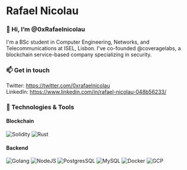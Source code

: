 # Rafael Nicolau

### 👋 Hi, I’m @0xRafaelnicolau

I'm a BSc student in Computer Engineering, Networks, and Telecommunications at ISEL, Lisbon. I've co-founded @coveragelabs, a blockchain service-based company specializing in security.

### 📫 Get in touch

Twitter: https://twitter.com/0xrafaelnicolau
<br/>
LinkedIn: https://www.linkedin.com/in/rafael-nicolau-048b56233/
<br/>

### 🧰 Technologies & Tools

#### Blockchain
![Solidity](https://img.shields.io/badge/solidity-badge?style=for-the-badge&logo=Solidity&logoColor=%23F8F8F8&labelColor=%23171717&color=%23F8F8F8)
![Rust](https://img.shields.io/badge/rust-badge?style=for-the-badge&logo=Rust&logoColor=%23F8F8F8&labelColor=%23171717&color=%23F8F8F8)

#### Backend
![Golang](https://img.shields.io/badge/golang-badge?style=for-the-badge&logo=Go&logoColor=%23F8F8F8&labelColor=%23171717&color=%23F8F8F8)
![NodeJS](https://img.shields.io/badge/nodejs-badge?style=for-the-badge&logo=Node.js&logoColor=f8f8f8&labelColor=171717&color=f8f8f8)
![PostgresSQL](https://img.shields.io/badge/postgresql-badge?style=for-the-badge&logo=postgresql&logoColor=f8f8f8&labelColor=171717&color=f8f8f8)
![MySQL](https://img.shields.io/badge/mysql-badge?style=for-the-badge&logo=MySQL&logoColor=f8f8f8&logoSize=auto&labelColor=171717&color=f8f8f8)
![Docker](https://img.shields.io/badge/Docker-badge?style=for-the-badge&logo=Docker&logoColor=f8f8f8&labelColor=171717&color=f8f8f8)
![GCP](https://img.shields.io/badge/gcp-badge?style=for-the-badge&logo=Google%20Cloud&logoColor=f8f8f8&labelColor=171717&color=f8f8f8)

